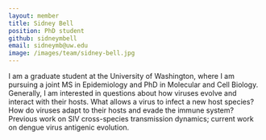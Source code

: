 ```yaml
---
layout: member
title: Sidney Bell
position: PhD student
github: sidneymbell
email: sidneymb@uw.edu
image: /images/team/sidney-bell.jpg
---
```


I am a graduate student at the University of Washington, where I am pursuing a joint MS in Epidemiology and PhD in Molecular and Cell Biology. Generally, I am interested in questions about how viruses evolve and interact with their hosts. What allows a virus to infect a new host species? How do viruses adapt to their hosts and evade the immune system? Previous work on SIV cross-species transmission dynamics; current work on dengue virus antigenic evolution.
